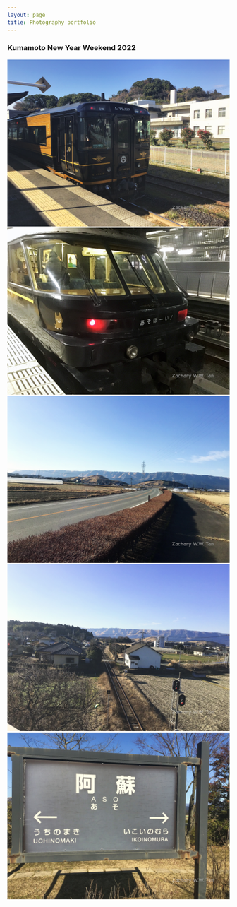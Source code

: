 ```yaml
---
layout: page
title: Photography portfolio
---
```


### Kumamoto New Year Weekend 2022

<div class="text-center">
  
  <img src=assets/img/Kumamoto-NY2022/A-Train.jpg>
  
  <img src=assets/img/Kumamoto-NY2022/Aso-Boy.jpg>
  
  <img src=assets/img/Kumamoto-NY2022/Aso-Long-Walk.jpg>
  
  <img src=assets/img/Kumamoto-NY2022/Aso-Station-Overview.jpg>
  
  <img src=assets/img/Kumamoto-NY2022/Aso-Station-Signboard.jpg>

</div>
